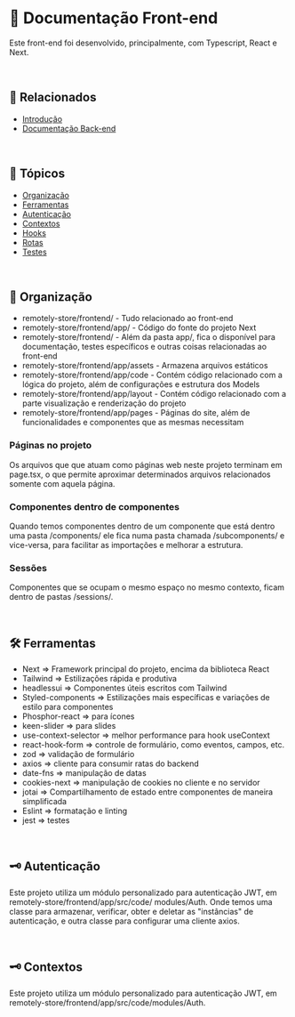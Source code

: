 <h1>📖 Documentação Front-end</h1>
<p>Este front-end foi desenvolvido, principalmente, com Typescript, React e Next.</p>

<br>

<h2>🔗 Relacionados</h2>
<ul>
<li><a href="https://github.com/dhomini-rabelo/remotely-store">Introdução</a></li>
<li><a href="https://github.com/dhomini-rabelo/remotely-store/tree/main/backend">Documentação Back-end</a></li>
</ul>

<br>
<h2>🔗 Tópicos</h2>
<ul>
<li><a href="#organization">Organização</a></li>
<li><a href="#tools">Ferramentas</a></li>
<li><a href="#auth">Autenticação</a></li>
<li><a href="#contexts">Contextos</a></li>
<li><a href="#hooks">Hooks</a></li>
<li><a href="#routes">Rotas</a></li>
<li><a href="#tests">Testes</a></li>
</ul>

<br>
<h2 id="organization">🎯 Organização</h2>

<ul>

<li>remotely-store/frontend/ - Tudo relacionado ao front-end</li>
<li>remotely-store/frontend/app/ - Código do fonte do projeto Next</li>
<li>remotely-store/frontend/ - Além da pasta app/, fica o disponível para documentação, testes específicos e outras coisas relacionadas ao front-end</li>
<li>remotely-store/frontend/app/assets - Armazena arquivos estáticos</li>
<li>remotely-store/frontend/app/code - Contém código relacionado com a lógica do projeto, além de configurações e estrutura dos Models</li>
<li>remotely-store/frontend/app/layout - Contém código relacionado com a parte visualização e renderização do projeto</li>
<li>remotely-store/frontend/app/pages - Páginas do site, além de funcionalidades e componentes que as mesmas necessitam</li>

</ul>


<h3>Páginas no projeto</h3>

<p>
Os arquivos que que atuam como páginas web neste projeto terminam em page.tsx, o que permite aproximar
determinados arquivos relacionados somente com aquela página.
</p>

<h3>Componentes dentro de componentes</h3>

<p>
Quando temos componentes dentro de um componente que está dentro uma pasta /components/ ele fica numa pasta
chamada /subcomponents/ e vice-versa, para facilitar as importações e melhorar a estrutura.
</p>

<h3>Sessões</h3>

<p>
Componentes que se ocupam o mesmo espaço no mesmo contexto, ficam dentro de pastas /sessions/.
</p>

<br>
<h2 id="tools">🛠️ Ferramentas</h2>

<ul>
<li>Next => Framework principal do projeto, encima da biblioteca React</li>
<li>Tailwind => Estilizações rápida e produtiva</li>
<li>headlessui => Componentes úteis escritos com Tailwind</li>
<li>Styled-components => Estilizações mais específicas e variações de estilo para componentes</li>
<li>Phosphor-react => para ícones</li>
<li>keen-slider => para slides</li>
<li>use-context-selector => melhor performance para hook useContext</li>
<li>react-hook-form => controle de formulário, como eventos, campos, etc.</li>
<li>zod => validação de formulário</li>
<li>axios => cliente para consumir ratas do backend</li>
<li>date-fns => manipulação de datas</li>
<li>cookies-next => manipulação de cookies no cliente e no servidor</li>
<li>jotai => Compartilhamento de estado entre componentes de maneira simplificada</li>
<li>Eslint => formatação e linting</li>
<li>jest => testes</li>
</ul>


<br>
<h2 id="auth">🗝️ Autenticação</h2>
<p>Este projeto utiliza um módulo personalizado para autenticação JWT, em remotely-store/frontend/app/src/code/
modules/Auth. Onde temos uma classe para armazenar, verificar, obter e deletar as "instâncias" de autenticação,
e outra classe para configurar uma cliente axios.</p>


<br>
<h2 id="auth">🗝️ Contextos</h2>
<p>Este projeto utiliza um módulo personalizado para autenticação JWT, em remotely-store/frontend/app/src/code/modules/Auth.</p>

